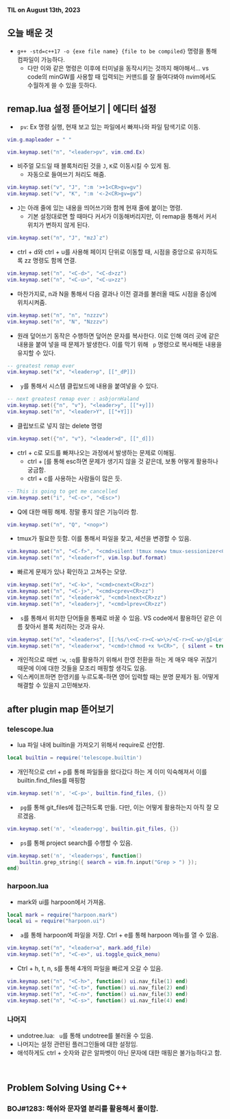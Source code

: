 **TIL on August 13th, 2023**

## 오늘 배운 것
* `g++ -std=c++17 -o {exe file name} {file to be compiled}` 명령을 통해 컴파일이 가능하다.
  - 다만 이와 같은 명령은 이후에 터미널을 동작시키는 것까지 해야해서... vs code의 minGW를 사용할 때 입력되는 커맨드를 잘 들여다봐야 nvim에서도 수월하게 쓸 수 있을 듯하다.


## remap.lua 설정 뜯어보기 | 에디터 설정
* ` pv`: Ex 명령 실행, 현재 보고 있는 파일에서 빠져나와 파일 탐색기로 이동.
```lua
vim.g.mapleader = " "

vim.keymap.set("n", "<leader>pv", vim.cmd.Ex)
```

* 비주얼 모드일 때 블록처리된 것을 `J`, `K`로 이동시킬 수 있게 됨.
  - 자동으로 들여쓰기 처리도 해줌.
```lua
vim.keymap.set("v", "J", ":m '>+1<CR>gv=gv")
vim.keymap.set("v", "K", ":m '<-2<CR>gv=gv")
```

* `J`는 아래 줄에 있는 내용을 띄어쓰기와 함께 현재 줄에 붙이는 명령.
  - 기본 설정대로면 할 때마다 커서가 이동해버리지만, 이 remap을 통해서 커서 위치가 변하지 않게 된다.
```lua
vim.keymap.set("n", "J", "mzJ`z")
```

* ctrl + d와 ctrl + u를 사용해 페이지 단위로 이동할 때, 시점을 중앙으로 유지하도록 zz 명령도 함께 연결.
```lua
vim.keymap.set("n", "<C-d>", "<C-d>zz")
vim.keymap.set("n", "<C-u>", "<C-u>zz")
```

* 마찬가지로, n과 N을 통해서 다음 결과나 이전 결과를 불러올 때도 시점을 중심에 위치시켜줌. 
```lua
vim.keymap.set("n", "n", "nzzzv")
vim.keymap.set("n", "N", "Nzzzv")
```

* 원래 덮어쓰기 동작은 수행하면 덮어쓴 문자를 복사한다. 이로 인해 여러 곳에 같은 내용을 붙여 넣을 때 문제가 발생한다. 이를 막기 위해 ` p` 명령으로 복사해둔 내용을 유지할 수 있다. 
```lua
-- greatest remap ever
vim.keymap.set("x", "<leader>p", [["_dP]])
```

* ` y`를 통해서 시스템 클립보드에 내용을 붙여넣을 수 있다.
```lua
-- next greatest remap ever : asbjornHaland
vim.keymap.set({"n", "v"}, "<leader>y", [["+y]])
vim.keymap.set("n", "<leader>Y", [["+Y]])
```

* 클립보드로 넣지 않는 delete 명령 
```lua
vim.keymap.set({"n", "v"}, "<leader>d", [["_d]])
```

* ctrl + c로 모드를 빠져나오는 과정에서 발생하는 문제로 이해됨. 
  - ctrl + [를 통해 esc하면 문제가 생기지 않을 것 같은데, 보통 어떻게 활용하나 궁금함.
  - ctrl + c를 사용하는 사람들이 많은 듯.
```lua
-- This is going to get me cancelled
vim.keymap.set("i", "<C-c>", "<Esc>")
```

* Q에 대한 매핑 해제. 정말 좋지 않은 기능이라 함.
```lua
vim.keymap.set("n", "Q", "<nop>")
```

* tmux가 필요한 듯함. 이를 통해서 파일을 찾고, 세션을 변경할 수 있음. 
```lua
vim.keymap.set("n", "<C-f>", "<cmd>silent !tmux neww tmux-sessionizer<CR>")
vim.keymap.set("n", "<leader>f", vim.lsp.buf.format)
```

* 빠르게 문제가 있나 확인하고 고쳐주는 모양. 
```lua
vim.keymap.set("n", "<C-k>", "<cmd>cnext<CR>zz")
vim.keymap.set("n", "<C-j>", "<cmd>cprev<CR>zz")
vim.keymap.set("n", "<leader>k", "<cmd>lnext<CR>zz")
vim.keymap.set("n", "<leader>j", "<cmd>lprev<CR>zz")
```

* ` s`를 통해서 위치한 단어들을 통째로 바꿀 수 있음. VS code에서 활용하던 같은 이름 찾아서 블록 처리하는 것과 유사.
```lua
vim.keymap.set("n", "<leader>s", [[:%s/\<<C-r><C-w>\>/<C-r><C-w>/gI<Left><Left><Left>]])
vim.keymap.set("n", "<leader>x", "<cmd>!chmod +x %<CR>", { silent = true })
```

* 개인적으로 매번 `:w`, `:q`를 활용하기 위해서 한영 전환을 하는 게 매우 매우 귀찮기 때문에 이에 대한 것들을 모조리 매핑할 생각도 있음.
* 익스케이프하면 한영키를 누르도록-하면 영어 입력할 때는 분명 문제가 됨. 어떻게 해결할 수 있을지 고민해보자.


## after plugin map 뜯어보기
### telescope.lua
* lua 파일 내에 builtin을 가져오기 위해서 require로 선언함.
```lua
local builtin = require('telescope.builtin')
```
* 개인적으로 ctrl + p를 통해 파일들을 왔다갔다 하는 게 이미 익숙해져서 이를 builtin.find_files를 매핑함
```lua
vim.keymap.set('n', '<C-p>', builtin.find_files, {})
```


* ` pg`를 통해 git_files에 접근하도록 만듦. 다만, 이는 어떻게 활용하는지 아직 잘 모르겠음. 
```lua
vim.keymap.set('n', '<leader>pg', builtin.git_files, {})
```

* ` ps`를 통해 project search를 수행할 수 있음.
```lua
vim.keymap.set('n', '<leader>ps', function()
	builtin.grep_string({ search = vim.fn.input("Grep > ") });
end)
```


### harpoon.lua
* mark와 ui를 harpoon에서 가져옴.
```lua
local mark = require("harpoon.mark")
local ui = require("harpoon.ui")
```

* ` a`를 통해 harpoon에 파일을 저장. Ctrl + e를 통해 harpoon 메뉴를 열 수 있음.
```lua
vim.keymap.set("n", "<leader>a", mark.add_file)
vim.keymap.set("n", "<C-e>", ui.toggle_quick_menu)
```

* Ctrl + h, t, n, s를 통해 4개의 파일을 빠르게 오갈 수 있음.
```lua
vim.keymap.set("n", "<C-h>", function() ui.nav_file(1) end)
vim.keymap.set("n", "<C-t>", function() ui.nav_file(2) end)
vim.keymap.set("n", "<C-n>", function() ui.nav_file(3) end)
vim.keymap.set("n", "<C-s>", function() ui.nav_file(4) end)
```

### 나머지
* undotree.lua: ` u`를 통해 undotree를 불러올 수 있음.
* 나머지는 설정 관련된 플러그인들에 대한 설정임.
* 애석하게도 ctrl + 숫자와 같은 알파벳이 아닌 문자에 대한 매핑은 불가능하다고 함.

<br>

## Problem Solving Using C++
### BOJ#1283: 해쉬와 문자열 분리를 활용해서 풀이함. 
